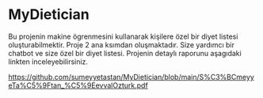 # MyDietician
Bu projenin makine ögrenmesini kullanarak kişilere özel bir diyet listesi oluşturabilmektir. Proje 2 ana ksımdan oluşmaktadır. Size yardımcı bir chatbot ve size özel bir diyet listesi. Projenin detaylı raporunu aşagıdaki linkten inceleyebilirsiniz.

https://github.com/sumeyyetastan/MyDietician/blob/main/S%C3%BCmeyyeTa%C5%9Ftan_%C5%9EevvalOzturk.pdf
